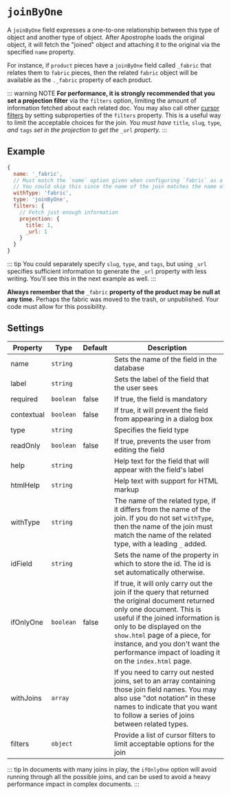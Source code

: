 # `joinByOne`

A `joinByOne` field expresses a one-to-one relationship between this type of object and another type of object. After Apostrophe loads the original object, it will fetch the "joined" object and attaching it to the original via the specified `name` property.

For instance, if `product` pieces have a `joinByOne` field called `_fabric` that relates them to `fabric` pieces, then the related `fabric` object will be available as the `._fabric` property of each product.

::: warning NOTE
**For performance, it is strongly recommended that you set a projection filter** via the `filters` option, limiting the amount of information fetched about each related doc. You may also call other [cursor filters](/api/apostrophe-docs/server-apostrophe-cursor.md) by setting subproperties of the `filters` property. This is a useful way to limit the acceptable choices for the join. _You must have_ `title`_,_ `slug`_,_ `type`_, and_ `tags` _set in the projection to get the_ `_url` _property._
:::

## Example

```javascript
{
  name: '_fabric',
  // Must match the `name` option given when configuring `fabric` as a subclass of pieces.
  // You could skip this since the name of the join matches the name of the other type.
  withType: 'fabric',
  type: 'joinByOne',
  filters: {
    // Fetch just enough information
    projection: {
      title: 1,
      _url: 1
    }
  }
}
```

::: tip
You could separately specify `slug`, `type`, and `tags`, but using `_url` specifies sufficient information to generate the `_url` property with less writing. You'll see this in the next example as well.
:::


**Always remember that the** `_fabric` **property of the product may be null at any time.** Perhaps the fabric was moved to the trash, or unpublished. Your code must allow for this possibility.

## Settings

|  Property | Type   | Default | Description |
|---|---|---|---|
|name | `string` | | Sets the name of the field in the database |
|label | `string` | | Sets the label of the field that the user sees |
|required | `boolean` | false | If true, the field is mandatory |
|contextual | `boolean` | false | If true, it will prevent the field from appearing in a dialog box |
|type | `string` | | Specifies the field type |
|readOnly | `boolean` | false | If true, prevents the user from editing the field |
|help | `string` | | Help text for the field that will appear with the field's label |
|htmlHelp | `string` | | Help text with support for HTML markup |
|withType | `string` | | The name of the related type, if it differs from the name of the join. If you do not set `withType`, then the name of the join must match the name of the related type, with a leading `_` added.  |
|idField | `string` | | Sets the name of the property in which to store the id. The id is set automatically otherwise. |
|ifOnlyOne | `boolean` | false | If true, it will only carry out the join if the query that returned the original document returned only one document. This is useful if the joined information is only to be displayed on the `show.html` page of a piece, for instance, and you don't want the performance impact of loading it on the `index.html` page. |
|withJoins | `array` |  | If you need to carry out nested joins, set to an array containing those join field names. You may also use "dot notation" in these names to indicate that you want to follow a series of joins between related types.
|filters | `object` | | Provide a list of cursor filters to limit acceptable options for the join |

::: tip
In documents with many joins in play, the `ifOnlyOne` option will avoid running through all the possible joins, and can be used to avoid a heavy performance impact in complex documents.
:::
